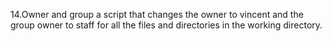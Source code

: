 14.Owner and group
a script that changes the owner to vincent and the group owner to staff for all the files and directories in the working directory.
